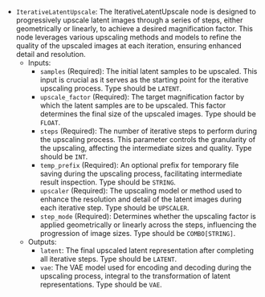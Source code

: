 - `IterativeLatentUpscale`: The IterativeLatentUpscale node is designed to progressively upscale latent images through a series of steps, either geometrically or linearly, to achieve a desired magnification factor. This node leverages various upscaling methods and models to refine the quality of the upscaled images at each iteration, ensuring enhanced detail and resolution.
    - Inputs:
        - `samples` (Required): The initial latent samples to be upscaled. This input is crucial as it serves as the starting point for the iterative upscaling process. Type should be `LATENT`.
        - `upscale_factor` (Required): The target magnification factor by which the latent samples are to be upscaled. This factor determines the final size of the upscaled images. Type should be `FLOAT`.
        - `steps` (Required): The number of iterative steps to perform during the upscaling process. This parameter controls the granularity of the upscaling, affecting the intermediate sizes and quality. Type should be `INT`.
        - `temp_prefix` (Required): An optional prefix for temporary file saving during the upscaling process, facilitating intermediate result inspection. Type should be `STRING`.
        - `upscaler` (Required): The upscaling model or method used to enhance the resolution and detail of the latent images during each iterative step. Type should be `UPSCALER`.
        - `step_mode` (Required): Determines whether the upscaling factor is applied geometrically or linearly across the steps, influencing the progression of image sizes. Type should be `COMBO[STRING]`.
    - Outputs:
        - `latent`: The final upscaled latent representation after completing all iterative steps. Type should be `LATENT`.
        - `vae`: The VAE model used for encoding and decoding during the upscaling process, integral to the transformation of latent representations. Type should be `VAE`.
